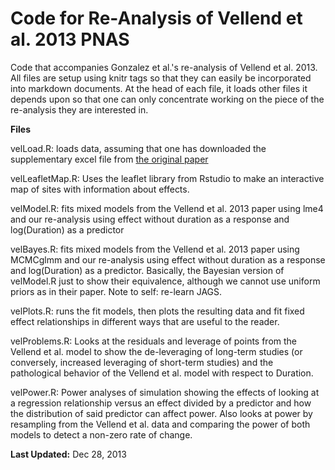 Code for Re-Analysis of Vellend et al. 2013 PNAS
============================================

Code that accompanies Gonzalez et al.'s re-analysis of Vellend et al. 2013.  All files are setup using knitr tags so that they can easily be incorporated into markdown documents. At the head of each file, it loads other files it depends upon so that one can only concentrate working on the piece of the re-analysis they are interested in.

**Files**

velLoad.R: loads data, assuming that one has downloaded the supplementary excel file from [the original paper](http://dx.doi.org/10.1073/pnas.1312779110)

velLeafletMap.R: Uses the leaflet library from Rstudio to make an interactive map of sites with information about effects.

velModel.R: fits mixed models from the Vellend et al. 2013 paper using lme4 and our re-analysis using effect without duration as a response and log(Duration) as a predictor


velBayes.R: fits mixed models from the Vellend et al. 2013 paper using MCMCglmm and our re-analysis using effect without duration as a response and log(Duration) as a predictor. Basically, the Bayesian version of velModel.R just to show their equivalence, although we cannot use uniform priors as in their paper. Note to self: re-learn JAGS.

velPlots.R: runs the fit models, then plots the resulting data and fit fixed effect relationships in different ways that are useful to the reader.

velProblems.R: Looks at the residuals and leverage of points from the Vellend et al. model to show the de-leveraging of long-term studies (or conversely, increased leveraging of short-term studies) and the pathological behavior of the Vellend et al. model with respect to Duration.

velPower.R: Power analyses of simulation showing the effects of looking at a regression relationship versus an effect divided by a predictor and how the distribution of said predictor can affect power. Also looks at power by resampling from the Vellend et al. data and comparing the power of both models to detect a non-zero rate of change. 

**Last Updated:** Dec 28, 2013
